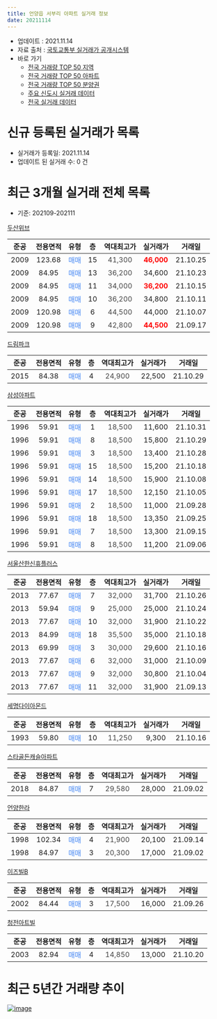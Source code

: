 ```yaml
---
title: 언양읍 서부리 아파트 실거래 정보
date: 20211114
---
```


* 업데이트 : 2021.11.14
* 자료 출처 : [국토교통부 실거래가 공개시스템](http://rt.molit.go.kr)
* 바로 가기
    * [전국 거래량 TOP 50 지역](https://apt-info.github.io/apt-trade-info/tr)
    * [전국 거래량 TOP 50 아파트](https://apt-info.github.io/apt-trade-info/ta)
    * [전국 거래량 TOP 50 분양권](https://apt-info.github.io/apt-trade-info/tb)
    * [주요 신도시 실거래 데이터](https://apt-info.github.io/apt-trade-info/newtown)
    * [전국 실거래 데이터](https://apt-info.github.io/apt-trade-info/all)



<script async src="https://pagead2.googlesyndication.com/pagead/js/adsbygoogle.js"></script>
<!-- 기본광고 -->
<ins class="adsbygoogle"
     style="display:block"
     data-ad-client="ca-pub-1142216861245946"
     data-ad-slot="4805727019"
     data-ad-format="auto"
     data-full-width-responsive="true"></ins>
<script>
     (adsbygoogle = window.adsbygoogle || []).push({});
</script>


# 신규 등록된 실거래가 목록

* 실거래가 등록일: 2021.11.14
* 업데이트 된 실거래 수: 0 건




<script async src="https://pagead2.googlesyndication.com/pagead/js/adsbygoogle.js"></script>
<!-- 기본광고 -->
<ins class="adsbygoogle"
     style="display:block"
     data-ad-client="ca-pub-1142216861245946"
     data-ad-slot="4805727019"
     data-ad-format="auto"
     data-full-width-responsive="true"></ins>
<script>
     (adsbygoogle = window.adsbygoogle || []).push({});
</script>


# 최근 3개월 실거래 전체 목록
* 기준: 202109-202111


[두산위브](https://search.naver.com/search.naver?query=%EB%91%90%EC%82%B0%EC%9C%84%EB%B8%8C)

|준공|전용면적|유형|층|역대최고가|실거래가|거래일|
|:---:|:---:|:---:|:---:|:---:|:---:|:---:|
|2009|123.68|<span style="color:#4285F3">매매</span>|15|<span style="color:#444444">41,300</span>|<b><span style="color:#FF0000">46,000</span></b>|21.10.25|
|2009|84.95|<span style="color:#4285F3">매매</span>|13|<span style="color:#444444">36,200</span>|34,600|21.10.23|
|2009|84.95|<span style="color:#4285F3">매매</span>|11|<span style="color:#444444">34,000</span>|<b><span style="color:#FF0000">36,200</span></b>|21.10.15|
|2009|84.95|<span style="color:#4285F3">매매</span>|10|<span style="color:#444444">36,200</span>|34,800|21.10.11|
|2009|120.98|<span style="color:#4285F3">매매</span>|6|<span style="color:#444444">44,500</span>|44,000|21.10.07|
|2009|120.98|<span style="color:#4285F3">매매</span>|9|<span style="color:#444444">42,800</span>|<b><span style="color:#FF0000">44,500</span></b>|21.09.17|

[드림파크](https://search.naver.com/search.naver?query=%EB%93%9C%EB%A6%BC%ED%8C%8C%ED%81%AC)

|준공|전용면적|유형|층|역대최고가|실거래가|거래일|
|:---:|:---:|:---:|:---:|:---:|:---:|:---:|
|2015|84.38|<span style="color:#4285F3">매매</span>|4|<span style="color:#444444">24,900</span>|22,500|21.10.29|

[삼성아파트](https://search.naver.com/search.naver?query=%EC%82%BC%EC%84%B1%EC%95%84%ED%8C%8C%ED%8A%B8)

|준공|전용면적|유형|층|역대최고가|실거래가|거래일|
|:---:|:---:|:---:|:---:|:---:|:---:|:---:|
|1996|59.91|<span style="color:#4285F3">매매</span>|1|<span style="color:#444444">18,500</span>|11,600|21.10.31|
|1996|59.91|<span style="color:#4285F3">매매</span>|8|<span style="color:#444444">18,500</span>|15,800|21.10.29|
|1996|59.91|<span style="color:#4285F3">매매</span>|3|<span style="color:#444444">18,500</span>|13,400|21.10.28|
|1996|59.91|<span style="color:#4285F3">매매</span>|15|<span style="color:#444444">18,500</span>|15,200|21.10.18|
|1996|59.91|<span style="color:#4285F3">매매</span>|14|<span style="color:#444444">18,500</span>|15,900|21.10.08|
|1996|59.91|<span style="color:#4285F3">매매</span>|17|<span style="color:#444444">18,500</span>|12,150|21.10.05|
|1996|59.91|<span style="color:#4285F3">매매</span>|2|<span style="color:#444444">18,500</span>|11,000|21.09.28|
|1996|59.91|<span style="color:#4285F3">매매</span>|18|<span style="color:#444444">18,500</span>|13,350|21.09.25|
|1996|59.91|<span style="color:#4285F3">매매</span>|7|<span style="color:#444444">18,500</span>|13,300|21.09.15|
|1996|59.91|<span style="color:#4285F3">매매</span>|8|<span style="color:#444444">18,500</span>|11,200|21.09.06|

[서울산한신휴플러스](https://search.naver.com/search.naver?query=%EC%84%9C%EC%9A%B8%EC%82%B0%ED%95%9C%EC%8B%A0%ED%9C%B4%ED%94%8C%EB%9F%AC%EC%8A%A4)

|준공|전용면적|유형|층|역대최고가|실거래가|거래일|
|:---:|:---:|:---:|:---:|:---:|:---:|:---:|
|2013|77.67|<span style="color:#4285F3">매매</span>|7|<span style="color:#444444">32,000</span>|31,700|21.10.26|
|2013|59.94|<span style="color:#4285F3">매매</span>|9|<span style="color:#444444">25,000</span>|25,000|21.10.24|
|2013|77.67|<span style="color:#4285F3">매매</span>|10|<span style="color:#444444">32,000</span>|31,900|21.10.22|
|2013|84.99|<span style="color:#4285F3">매매</span>|18|<span style="color:#444444">35,500</span>|35,000|21.10.18|
|2013|69.99|<span style="color:#4285F3">매매</span>|3|<span style="color:#444444">30,000</span>|29,600|21.10.16|
|2013|77.67|<span style="color:#4285F3">매매</span>|6|<span style="color:#444444">32,000</span>|31,000|21.10.09|
|2013|77.67|<span style="color:#4285F3">매매</span>|9|<span style="color:#444444">32,000</span>|30,800|21.10.04|
|2013|77.67|<span style="color:#4285F3">매매</span>|11|<span style="color:#444444">32,000</span>|31,900|21.09.13|

[세명다이아몬드](https://search.naver.com/search.naver?query=%EC%84%B8%EB%AA%85%EB%8B%A4%EC%9D%B4%EC%95%84%EB%AA%AC%EB%93%9C)

|준공|전용면적|유형|층|역대최고가|실거래가|거래일|
|:---:|:---:|:---:|:---:|:---:|:---:|:---:|
|1993|59.80|<span style="color:#4285F3">매매</span>|10|<span style="color:#444444">11,250</span>|9,300|21.10.16|

[스타골든캐슬아파트](https://search.naver.com/search.naver?query=%EC%8A%A4%ED%83%80%EA%B3%A8%EB%93%A0%EC%BA%90%EC%8A%AC%EC%95%84%ED%8C%8C%ED%8A%B8)

|준공|전용면적|유형|층|역대최고가|실거래가|거래일|
|:---:|:---:|:---:|:---:|:---:|:---:|:---:|
|2018|84.87|<span style="color:#4285F3">매매</span>|7|<span style="color:#444444">29,580</span>|28,000|21.09.02|

[언양한라](https://search.naver.com/search.naver?query=%EC%96%B8%EC%96%91%ED%95%9C%EB%9D%BC)

|준공|전용면적|유형|층|역대최고가|실거래가|거래일|
|:---:|:---:|:---:|:---:|:---:|:---:|:---:|
|1998|102.34|<span style="color:#4285F3">매매</span>|4|<span style="color:#444444">21,900</span>|20,100|21.09.14|
|1998|84.97|<span style="color:#4285F3">매매</span>|3|<span style="color:#444444">20,300</span>|17,000|21.09.02|

[이즈빌B](https://search.naver.com/search.naver?query=%EC%9D%B4%EC%A6%88%EB%B9%8CB)

|준공|전용면적|유형|층|역대최고가|실거래가|거래일|
|:---:|:---:|:---:|:---:|:---:|:---:|:---:|
|2002|84.44|<span style="color:#4285F3">매매</span>|3|<span style="color:#444444">17,500</span>|16,000|21.09.26|

[청전아트빌](https://search.naver.com/search.naver?query=%EC%B2%AD%EC%A0%84%EC%95%84%ED%8A%B8%EB%B9%8C)

|준공|전용면적|유형|층|역대최고가|실거래가|거래일|
|:---:|:---:|:---:|:---:|:---:|:---:|:---:|
|2003|82.94|<span style="color:#4285F3">매매</span>|4|<span style="color:#444444">14,850</span>|13,000|21.10.20|



<script async src="https://pagead2.googlesyndication.com/pagead/js/adsbygoogle.js"></script>
<!-- 기본광고 -->
<ins class="adsbygoogle"
     style="display:block"
     data-ad-client="ca-pub-1142216861245946"
     data-ad-slot="4805727019"
     data-ad-format="auto"
     data-full-width-responsive="true"></ins>
<script>
     (adsbygoogle = window.adsbygoogle || []).push({});
</script>


# 최근 5년간 거래량 추이


<div style="width:100%;">
    <canvas id="deal_progress" height="200"></canvas>
</div>

<script>
new Chart(document.getElementById("deal_progress"), {
    type: 'line',
    data: {
        labels: ['16.01','16.02','16.03','16.04','16.05','16.06','16.07','16.08','16.09','16.10','16.11','16.12','17.01','17.02','17.03','17.04','17.05','17.06','17.07','17.08','17.09','17.10','17.11','17.12','18.01','18.02','18.03','18.04','18.05','18.06','18.07','18.08','18.09','18.10','18.11','18.12','19.01','19.02','19.03','19.04','19.05','19.06','19.07','19.08','19.09','19.10','19.11','19.12','20.01','20.02','20.03','20.04','20.05','20.06','20.07','20.08','20.09','20.10','20.11','20.12','21.01','21.02','21.03','21.04','21.05','21.06','21.07','21.08','21.09','21.10'],
        datasets: [{
            label: '매매/분양권',
            data: [4,11,10,11,8,5,7,6,8,10,3,8,3,9,5,14,3,3,8,14,7,10,11,8,7,3,8,7,4,9,4,5,2,4,2,8,7,3,6,6,6,11,6,4,6,12,15,9,5,13,7,4,7,25,10,3,3,15,23,61,20,9,24,19,15,18,19,6,10,21],
            borderColor: "rgba(66, 133, 243, 1)",
            backgroundColor: "rgba(66, 133, 243, 0.05)",
            borderWidth: 1,
            pointRadius: 0,
            fill: false,
            lineTension: 0
        },{
            label: '전/월세',
            data: [6,3,4,3,5,4,2,3,4,12,6,5,7,8,5,7,5,6,2,4,0,5,4,3,5,3,5,3,3,7,4,2,6,8,4,4,11,8,8,8,8,0,6,2,5,4,8,7,4,6,3,7,4,5,1,1,0,1,1,6,2,3,4,5,2,2,6,1,0,0],
            borderColor: "rgba(255, 90, 0, 1)",
            backgroundColor: "rgba(255, 90, 0, 0.05)",
            borderWidth: 1,
            pointRadius: 0,
            fill: false,
            lineTension: 0
        },{
            label: '합계',
            data: [10,14,14,14,13,9,9,9,12,22,9,13,10,17,10,21,8,9,10,18,7,15,15,11,12,6,13,10,7,16,8,7,8,12,6,12,18,11,14,14,14,11,12,6,11,16,23,16,9,19,10,11,11,30,11,4,3,16,24,67,22,12,28,24,17,20,25,7,10,21],
            borderColor: "rgba(0, 0, 0, 1)",
            backgroundColor: "rgba(0, 0, 0, 0.03)",
            borderWidth: 0.1,
            pointRadius: 0,
            fill: true,
            lineTension: 0
        }
        ]
    },
    options: {
        responsive: true,
        title: {
            display: false
        },
        tooltips: {
            mode: 'index',
            intersect: false
        },
        hover: {
            mode: 'nearest',
            intersect: true
        },
        scales: {
            xAxes: [{
                display: true,
                scaleLabel: {
                    display: true,
                    labelString: '년/월'
                }
            }],
            yAxes: [{
                display: true,
                ticks: {
                    suggestedMin: 0,
                },
                scaleLabel: {
                    display: true,
                    labelString: '실거래 수'
                }
            }]
        }
    }
});

</script>


[![image](https://apt-info.github.io/images/2020-01-03-apt-trade-info/1024x500.png)](https://play.google.com/store/apps/details?id=com.aptinfo.apttradeinfo)

